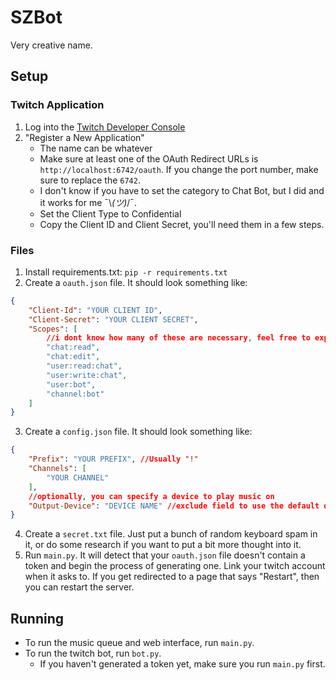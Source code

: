 # SZBot

Very creative name.

## Setup

### Twitch Application

1. Log into the [Twitch Developer Console](https://dev.twitch.tv/console)
2. "Register a New Application"
   - The name can be whatever
   - Make sure at least one of the OAuth Redirect URLs is `http://localhost:6742/oauth`. If you change the port number, make sure to replace the `6742`.
   - I don't know if you have to set the category to Chat Bot, but I did and it works for me ¯\\_(ツ)_/¯.
   - Set the Client Type to Confidential
   - Copy the Client ID and Client Secret, you'll need them in a few steps.

### Files

1. Install requirements.txt: `pip -r requirements.txt`
2. Create a `oauth.json` file. It should look something like:
```json
{
    "Client-Id": "YOUR CLIENT ID",
    "Client-Secret": "YOUR CLIENT SECRET",
    "Scopes": [
        //i dont know how many of these are necessary, feel free to experiment
        "chat:read",
        "chat:edit",
        "user:read:chat",
        "user:write:chat",
        "user:bot",
        "channel:bot"
    ]
}
```
3. Create a `config.json` file. It should look something like:
```json
{
    "Prefix": "YOUR PREFIX", //Usually "!"
    "Channels": [
        "YOUR CHANNEL"
    ],
    //optionally, you can specify a device to play music on
    "Output-Device": "DEVICE NAME" //exclude field to use the default device
}
```
4. Create a `secret.txt` file. Just put a bunch of random keyboard spam in it, or do some research if you want to put a bit more thought into it.
5. Run `main.py`. It will detect that your `oauth.json` file doesn't contain a token and begin the process of generating one. Link your twitch account when it asks to. If you get redirected to a page that says "Restart", then you can restart the server.


## Running

- To run the music queue and web interface, run `main.py`.
- To run the twitch bot, run `bot.py`.
   - If you haven't generated a token yet, make sure you run `main.py` first.
